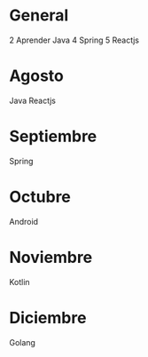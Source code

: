 # General

2 Aprender Java
4 Spring
5 Reactjs

# Agosto
Java
Reactjs

# Septiembre
Spring

# Octubre
Android

# Noviembre
Kotlin

# Diciembre
Golang